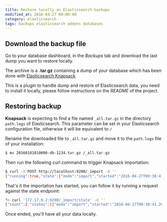 ```yaml
---
title: Restore locally an Elasticsearch backups
modified_at: 2016-04-27 00:00:00
category: elasticsearch
tags: backups elasticsearch addons databases
---
```


## Download the backup file

Go to your database dashboard, in the *Backups* tab and download the last dump
you want to restore locally.

The archive is a **.tar.gz** containing a dump of your database which has been
done with [Elasticsearch
Knapsack](https://github.com/jprante/elasticsearch-knapsack)

This is a plugin to handle dump and restore of Elasticsearch data, you need to install
it locally, please follow instructions on the *README* of the project.

## Restoring backup

**Knapsack** is expecting to find a file named `_all.tar.gz` in the directory `path.logs`
of Elasticsearch. This parameter can be set in your Elasticsearch configuration file, otherwise
it will be equivalent to `/`

Rename the downloaded file to `_all.tar.gz` and move it to the `path.logs` file of your installation:

```bash
$ mv 20160101010000-db-1234.tar.gz /_all.tar.gz
```

Then run the following curl command to trigger Knapsack importation:

```bash
$ curl -X POST http://localhost:9200/_import -d ''
{"running":true,"state":{"mode":"import","started":"2016-04-27T09:38:41.202Z","path":"file:///_all.tar.gz","node_name":"Miguel Espinosa"}}
```

That's it the importation has started, you can follow it by running a request against the state endpoint:

```bash
└> curl '172.17.0.2:9200/_import/state' -d ''
{"count":2,"states":[{"mode":"import","started":"2016-04-27T09:38:41.202Z","path":"file:///_all.tar.gz","node_name":"Miguel Espinosa"},{"mode":"import","started":"2016-04-27T09:40:11.889Z","path":"file:///_all.tar.gz","node_name":"Miguel Espinosa"}]}%   
```

Once ended, you'll have all your data locally.
